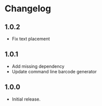 # Changelog

## 1.0.2

- Fix text placement

## 1.0.1

- Add missing dependency
- Update command line barcode generator

## 1.0.0

- Initial release.
